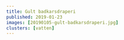 ```yaml
---
title: Gult badkarsdraperi
published: 2019-01-23
images: [20190105-gult-badkarsdraperi.jpg]
clusters: [vatten]
---
```

